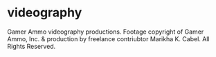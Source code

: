 # videography
Gamer Ammo videography productions. Footage copyright of Gamer Ammo, Inc. &amp; production by freelance contriubtor Marikha K. Cabel. All Rights Reserved.
